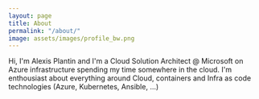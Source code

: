 ```yaml
---
layout: page
title: About
permalink: "/about/"
image: assets/images/profile_bw.png
---
```


Hi, I'm Alexis Plantin and I'm a Cloud Solution Architect @ Microsoft on Azure infrastructure spending my time somewhere in the cloud. I'm enthousiast about everything around Cloud, containers and Infra as code technologies (Azure, Kubernetes, Ansible, ...)
